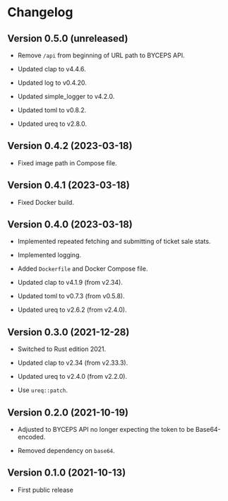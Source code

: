 # Changelog


## Version 0.5.0 (unreleased)

- Remove `/api` from beginning of URL path to BYCEPS API.

- Updated clap to v4.4.6.

- Updated log to v0.4.20.

- Updated simple_logger to v4.2.0.

- Updated toml to v0.8.2.

- Updated ureq to v2.8.0.


## Version 0.4.2 (2023-03-18)

- Fixed image path in Compose file.


## Version 0.4.1 (2023-03-18)

- Fixed Docker build.


## Version 0.4.0 (2023-03-18)

- Implemented repeated fetching and submitting of ticket sale stats.

- Implemented logging.

- Added `Dockerfile` and Docker Compose file.

- Updated clap to v4.1.9 (from v2.34).

- Updated toml to v0.7.3 (from v0.5.8).

- Updated ureq to v2.6.2 (from v2.4.0).


## Version 0.3.0 (2021-12-28)

- Switched to Rust edition 2021.

- Updated clap to v2.34 (from v2.33.3).

- Updated ureq to v2.4.0 (from v2.2.0).

- Use `ureq::patch`.


## Version 0.2.0 (2021-10-19)

- Adjusted to BYCEPS API no longer expecting the token to be
  Base64-encoded.

- Removed dependency on `base64`.


## Version 0.1.0 (2021-10-13)

- First public release
